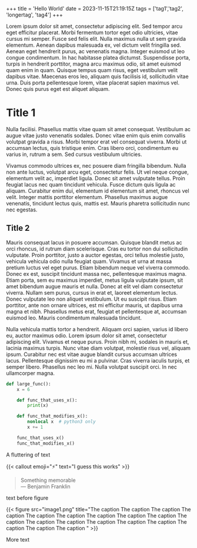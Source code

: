 +++
title = 'Hello World'
date = 2023-11-15T21:19:15Z
tags = ['tag1','tag2', 'longertag', 'tag4']
+++

Lorem ipsum dolor sit amet, consectetur adipiscing elit. Sed tempor arcu eget efficitur placerat. Morbi fermentum tortor eget odio ultricies, vitae cursus mi semper. Fusce sed felis elit. Nulla maximus nulla ut sem gravida elementum. Aenean dapibus malesuada ex, vel dictum velit fringilla sed. Aenean eget hendrerit purus, ac venenatis magna. Integer euismod ut leo congue condimentum. In hac habitasse platea dictumst. Suspendisse porta, turpis in hendrerit porttitor, magna arcu maximus odio, sit amet euismod quam enim in quam. Quisque tempus quam risus, eget vestibulum velit dapibus vitae. Maecenas eros leo, aliquam quis facilisis id, sollicitudin vitae urna. Duis porta pellentesque lorem, vitae placerat sapien maximus vel. Donec quis purus eget est aliquet aliquam.

# Title 1

Nulla facilisi. Phasellus mattis vitae quam sit amet consequat. Vestibulum ac augue vitae justo venenatis sodales. Donec vitae enim quis enim convallis volutpat gravida a risus. Morbi tempor erat vel consequat viverra. Morbi ut accumsan lectus, quis tristique enim. Cras libero orci, condimentum eu varius in, rutrum a sem. Sed cursus vestibulum ultricies.

Vivamus commodo ultrices ex, nec posuere diam fringilla bibendum. Nulla non ante luctus, volutpat arcu eget, consectetur felis. Ut vel neque congue, elementum velit ac, imperdiet ligula. Donec sit amet vulputate tellus. Proin feugiat lacus nec quam tincidunt vehicula. Fusce dictum quis ligula ac aliquam. Curabitur enim dui, elementum id elementum sit amet, rhoncus vel velit. Integer mattis porttitor elementum. Phasellus maximus augue venenatis, tincidunt lectus quis, mattis est. Mauris pharetra sollicitudin nunc nec egestas.


## Title 2

Mauris consequat lacus in posuere accumsan. Quisque blandit metus ac orci rhoncus, id rutrum diam scelerisque. Cras eu tortor non dui sollicitudin vulputate. Proin porttitor, justo a auctor egestas, orci tellus molestie justo, vehicula vehicula odio nulla feugiat quam. Vivamus et urna at massa pretium luctus vel eget purus. Etiam bibendum neque vel viverra commodo. Donec ex est, suscipit tincidunt massa nec, pellentesque maximus magna. Etiam porta, sem eu maximus imperdiet, metus ligula vulputate ipsum, sit amet bibendum augue mauris et nulla. Donec at elit vel diam consectetur viverra. Nullam sem purus, cursus in erat et, laoreet elementum lectus. Donec vulputate leo non aliquet vestibulum. Ut eu suscipit risus. Etiam porttitor, ante non ornare ultrices, est mi efficitur mauris, ut dapibus urna magna et nibh. Phasellus metus erat, feugiat et pellentesque at, accumsan euismod leo. Mauris condimentum malesuada tincidunt.

Nulla vehicula mattis tortor a hendrerit. Aliquam orci sapien, varius id libero eu, auctor maximus odio. Lorem ipsum dolor sit amet, consectetur adipiscing elit. Vivamus et neque purus. Proin nibh mi, sodales in mauris et, lacinia maximus turpis. Nunc vitae diam volutpat, molestie risus vel, aliquam ipsum. Curabitur nec est vitae augue blandit cursus accumsan ultrices lacus. Pellentesque dignissim eu mi a pulvinar. Cras viverra iaculis turpis, et semper libero. Phasellus nec leo mi. Nulla volutpat suscipit orci. In nec ullamcorper magna.


```python
def large_func():
    x = 6

    def func_that_uses_x():
        print(x)

    def func_that_modifies_x():
        nonlocal x  # python3 only
        x += 1

    func_that_uses_x()
    func_that_modifies_x()
```

A fluttering of text

{{< callout emoji="⚡" text="I guess this works" >}}

> Something memorable  
> — Benjamin Franklin

text before figure

{{< figure src="image1.png" title="The caption The caption The caption The caption The caption The caption The caption The caption The caption The caption The caption The caption The caption The caption The caption The caption The caption The caption " >}}

More text
